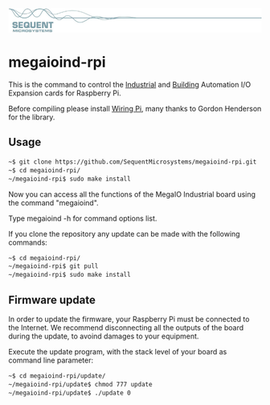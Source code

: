 
[![megaioind-rpi](readmeres/sequent.jpg)](https://www.sequentmicrosystems.com/megaio-ind.html)

# megaioind-rpi

This is the command to control the [Industrial](https://sequentmicrosystems.com/index.php?route=product/product&path=33&product_id=52) and [Building](https://sequentmicrosystems.com/index.php?route=product/product&path=33&product_id=53) Automation I/O Expansion cards for Raspberry Pi.

Before compiling please install [Wiring Pi](http://wiringpi.com/download-and-install/), many thanks to Gordon Henderson for the library.

## Usage

```bash
~$ git clone https://github.com/SequentMicrosystems/megaioind-rpi.git
~$ cd megaioind-rpi/
~/megaioind-rpi$ sudo make install
```

Now you can access all the functions of the MegaIO Industrial board using the command "megaioind".

Type megaioind -h for command options list.

If you clone the repository any update can be made with the following commands:

```bash
~$ cd megaioind-rpi/  
~/megaioind-rpi$ git pull
~/megaioind-rpi$ sudo make install
```  
## Firmware update

In order to update the firmware, your Raspberry Pi must be connected to the Internet. We recommend disconnecting all the outputs of the board during the update, to avoind damages to your equipment.

Execute the update program, with the stack level of your board as command line parameter:

```bash
~$ cd megaioind-rpi/update/
~/megaioind-rpi/update$ chmod 777 update
~/megaioind-rpi/update$ ./update 0
```
